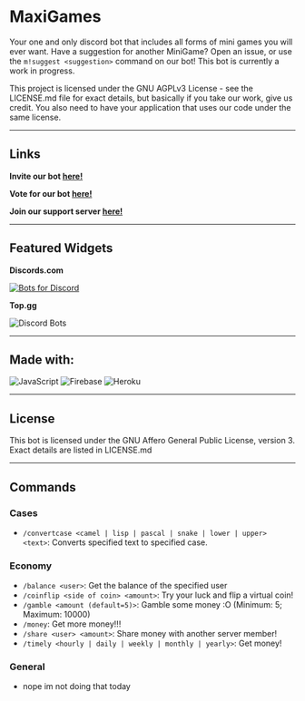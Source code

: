 # MaxiGames

Your one and only discord bot that includes all forms of mini games you will ever want. Have a suggestion for another MiniGame? Open an issue, or use the `m!suggest <suggestion>` command on our bot! This bot is currently a work in progress.

This project is licensed under the GNU AGPLv3 License - see the LICENSE.md file for exact details, but basically if you take our work, give us credit. You also need to have your application that uses our code under the same license.

---

## Links

**Invite our bot <a href="https://discord.com/api/oauth2/authorize?client_id=863419048041381920&permissions=261188091120&scope=bot%20applications.commands">here!</a>**

**Vote for our bot <a href="https://top.gg/bot/863419048041381920/vote"> here!</a>**

**Join our support server <a href="https://discord.gg/BNm87Cvdx3">here!</a>**

---

## Featured Widgets

**Discords.com**

[![Bots for Discord](https://discords.com/bots/api/bot/863419048041381920/widget)](https://discords.com/bots/bots/863419048041381920)

**Top.gg**

![Discord Bots](https://top.gg/api/widget/863419048041381920.svg)

---

## Made with:

![JavaScript](https://img.shields.io/badge/JavaScript-3670A0?style=for-the-badge&logo=JavaScript&logoColor=ffdd54) ![Firebase](https://img.shields.io/badge/firebase-%23039BE5.svg?style=for-the-badge&logo=firebase) ![Heroku](https://img.shields.io/badge/heroku-%23430098.svg?style=for-the-badge&logo=heroku&logoColor=white)

---

## License

This bot is licensed under the GNU Affero General Public License, version 3.
Exact details are listed in LICENSE.md

---

## Commands

### Cases

-   `/convertcase <camel | lisp | pascal | snake | lower | upper> <text>`: Converts specified text to specified case.

### Economy

-   `/balance <user>`: Get the balance of the specified user
-   `/coinflip <side of coin> <amount>`: Try your luck and flip a virtual coin!
-   `/gamble <amount (default=5)>`: Gamble some money :O (Minimum: 5; Maximum: 10000)
-   `/money`: Get more money!!!
-   `/share <user> <amount>`: Share money with another server member!
-   `/timely <hourly | daily | weekly | monthly | yearly>`: Get money!

### General

-   nope im not doing that today
